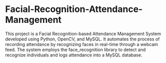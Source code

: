 # Facial-Recognition-Attendance-Management
This project is a Facial Recognition-based Attendance Management System developed using Python, OpenCV, and MySQL. It automates the process of recording attendance by recognizing faces in real-time through a webcam feed. The system employs the face_recognition library to detect and recognize individuals and logs attendance into a MySQL database.
